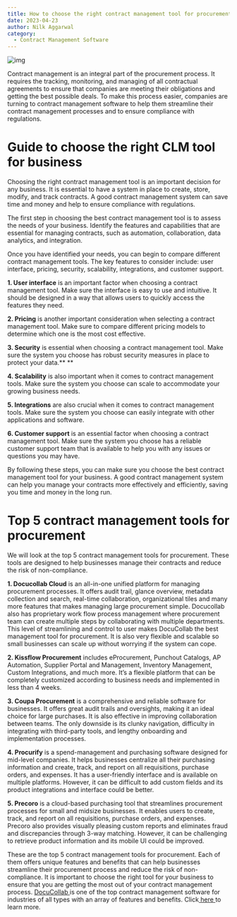 ```yaml
---
title: How to choose the right contract management tool for procurement
date: 2023-04-23
author: Nilk Aggarwal
category:
  - Contract Management Software
---
```


![img](/img/blog/The-future-1-1-1024x307.jpg)

Contract management is an integral part of the procurement process. It requires the tracking, monitoring, and managing of all contractual agreements to ensure that companies are meeting their obligations and getting the best possible deals. To make this process easier, companies are turning to contract management software to help them streamline their contract management processes and to ensure compliance with regulations.

# Guide to choose the right CLM tool for business

Choosing the right contract management tool is an important decision for any business. It is essential to have a system in place to create, store, modify, and track contracts. A good contract management system can save time and money and help to ensure compliance with regulations.

The first step in choosing the best contract management tool is to assess the needs of your business. Identify the features and capabilities that are essential for managing contracts, such as automation, collaboration, data analytics, and integration.

Once you have identified your needs, you can begin to compare different contract management tools. The key features to consider include: user interface, pricing, security, scalability, integrations, and customer support.

**1. User interface** is an important factor when choosing a contract management tool. Make sure the interface is easy to use and intuitive. It should be designed in a way that allows users to quickly access the features they need.

**2. Pricing** is another important consideration when selecting a contract management tool. Make sure to compare different pricing models to determine which one is the most cost effective.

**3. Security** is essential when choosing a contract management tool. Make sure the system you choose has robust security measures in place to protect your data.\*\*
\*\*

**4. Scalability** is also important when it comes to contract management tools. Make sure the system you choose can scale to accommodate your growing business needs.

**5. Integrations** are also crucial when it comes to contract management tools. Make sure the system you choose can easily integrate with other applications and software.

**6. Customer support** is an essential factor when choosing a contract management tool. Make sure the system you choose has a reliable customer support team that is available to help you with any issues or questions you may have.

By following these steps, you can make sure you choose the best contract management tool for your business. A good contract management system can help you manage your contracts more effectively and efficiently, saving you time and money in the long run.

# Top 5 contract management tools for procurement

We will look at the top 5 contract management tools for procurement. These tools are designed to help businesses manage their contracts and reduce the risk of non-compliance.

**1. Docucollab Cloud** is an all-in-one unified platform for managing procurement processes. It offers audit trail, glance overview, metadata collection and search, real-time collaboration, organizational tiles and many more features that makes managing large procurement simple. Docucollab also has proprietary work flow process management where procurement team can create multiple steps by collaborating with multiple departments. This level of streamlining and control to user makes DocuCollab the best management tool for procurement. It is also very flexible and scalable so small businesses can scale up without worrying if the system can cope.

**2. Kissflow Procurement** includes eProcurement, Punchout Catalogs, AP Automation, Supplier Portal and Management, Inventory Management, Custom Integrations, and much more. It’s a flexible platform that can be completely customized according to business needs and implemented in less than 4 weeks.

**3. Coupa Procurement** is a comprehensive and reliable software for businesses. It offers great audit trails and oversights, making it an ideal choice for large purchases. It is also effective in improving collaboration between teams. The only downside is its clunky navigation, difficulty in integrating with third-party tools, and lengthy onboarding and implementation processes.

**4. Procurify** is a spend-management and purchasing software designed for mid-level companies. It helps businesses centralize all their purchasing information and create, track, and report on all requisitions, purchase orders, and expenses. It has a user-friendly interface and is available on multiple platforms. However, it can be difficult to add custom fields and its product integrations and interface could be better.

**5. Precoro** is a cloud-based purchasing tool that streamlines procurement processes for small and midsize businesses. It enables users to create, track, and report on all requisitions, purchase orders, and expenses. Precoro also provides visually pleasing custom reports and eliminates fraud and discrepancies through 3-way matching. However, it can be challenging to retrieve product information and its mobile UI could be improved.

These are the top 5 contract management tools for procurement. Each of them offers unique features and benefits that can help businesses streamline their procurement process and reduce the risk of non-compliance. It is important to choose the right tool for your business to ensure that you are getting the most out of your contract management process. [DocuCollab ](https://docucollab.com/)is one of the top contract management software for industries of all types with an array of features and benefits. Click[ here ](https://docucollab.com/book-demo/)to learn more.

